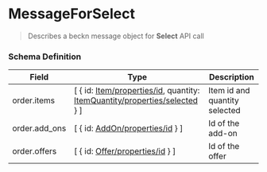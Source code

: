 MessageForSelect
=======

>Describes a beckn message object for **Select** API call

### Schema Definition


|**Field**|**Type**|**Description**|
|---------|--------|---------------|
|order.items| [ { id: [Item/properties/id](/Mobility/Schema%20Reference/item), quantity: [ItemQuantity/properties/selected](/Mobility/Schema%20Reference/itemquantity) } ] | Item id and quantity selected
|order.add_ons| [ { id: [AddOn/properties/id](/Mobility/Schema%20Reference/addon) } ] | Id of the add-on
|order.offers| [ { id: [Offer/properties/id](/Mobility/Schema%20Reference/offer) } ] | Id of the offer